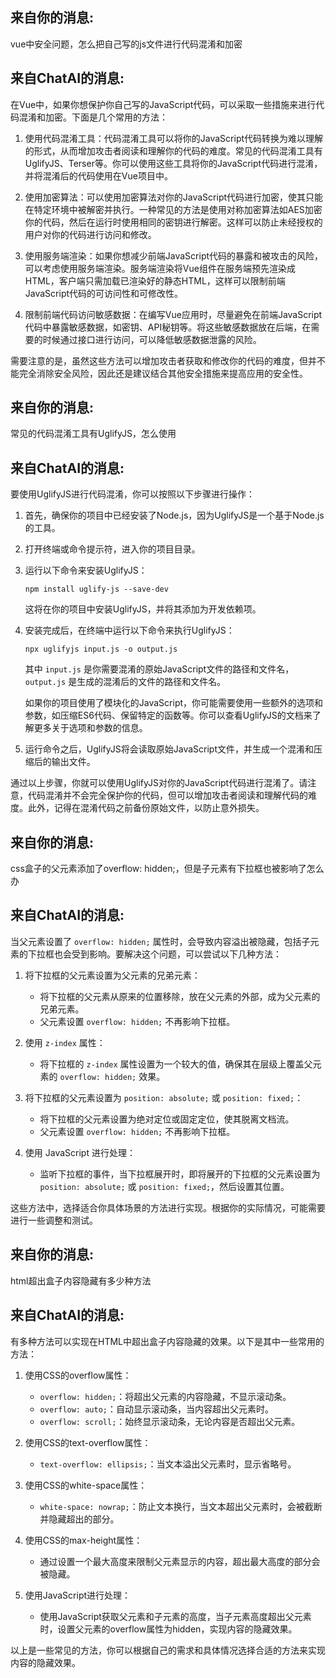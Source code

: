 ## 来自你的消息:
vue中安全问题，怎么把自己写的js文件进行代码混淆和加密

## 来自ChatAI的消息:
在Vue中，如果你想保护你自己写的JavaScript代码，可以采取一些措施来进行代码混淆和加密。下面是几个常用的方法：

1. 使用代码混淆工具：代码混淆工具可以将你的JavaScript代码转换为难以理解的形式，从而增加攻击者阅读和理解你的代码的难度。常见的代码混淆工具有UglifyJS、Terser等。你可以使用这些工具将你的JavaScript代码进行混淆，并将混淆后的代码使用在Vue项目中。

2. 使用加密算法：可以使用加密算法对你的JavaScript代码进行加密，使其只能在特定环境中被解密并执行。一种常见的方法是使用对称加密算法如AES加密你的代码，然后在运行时使用相同的密钥进行解密。这样可以防止未经授权的用户对你的代码进行访问和修改。

3. 使用服务端渲染：如果你想减少前端JavaScript代码的暴露和被攻击的风险，可以考虑使用服务端渲染。服务端渲染将Vue组件在服务端预先渲染成HTML，客户端只需加载已渲染好的静态HTML，这样可以限制前端JavaScript代码的可访问性和可修改性。

4. 限制前端代码访问敏感数据：在编写Vue应用时，尽量避免在前端JavaScript代码中暴露敏感数据，如密钥、API秘钥等。将这些敏感数据放在后端，在需要的时候通过接口进行访问，可以降低敏感数据泄露的风险。

需要注意的是，虽然这些方法可以增加攻击者获取和修改你的代码的难度，但并不能完全消除安全风险，因此还是建议结合其他安全措施来提高应用的安全性。

## 来自你的消息:
常见的代码混淆工具有UglifyJS，怎么使用

## 来自ChatAI的消息:
要使用UglifyJS进行代码混淆，你可以按照以下步骤进行操作：

1. 首先，确保你的项目中已经安装了Node.js，因为UglifyJS是一个基于Node.js的工具。

2. 打开终端或命令提示符，进入你的项目目录。

3. 运行以下命令来安装UglifyJS：

   ```
   npm install uglify-js --save-dev
   ```

   这将在你的项目中安装UglifyJS，并将其添加为开发依赖项。

4. 安装完成后，在终端中运行以下命令来执行UglifyJS：

   ```
   npx uglifyjs input.js -o output.js
   ```

   其中 `input.js` 是你需要混淆的原始JavaScript文件的路径和文件名，`output.js` 是生成的混淆后的文件的路径和文件名。

   如果你的项目使用了模块化的JavaScript，你可能需要使用一些额外的选项和参数，如压缩ES6代码、保留特定的函数等。你可以查看UglifyJS的文档来了解更多关于选项和参数的信息。

5. 运行命令之后，UglifyJS将会读取原始JavaScript文件，并生成一个混淆和压缩后的输出文件。

通过以上步骤，你就可以使用UglifyJS对你的JavaScript代码进行混淆了。请注意，代码混淆并不会完全保护你的代码，但可以增加攻击者阅读和理解代码的难度。此外，记得在混淆代码之前备份原始文件，以防止意外损失。

## 来自你的消息:
css盒子的父元素添加了overflow: hidden;，但是子元素有下拉框也被影响了怎么办

## 来自ChatAI的消息:
当父元素设置了 `overflow: hidden;` 属性时，会导致内容溢出被隐藏，包括子元素的下拉框也会受到影响。要解决这个问题，可以尝试以下几种方法：

1. 将下拉框的父元素设置为父元素的兄弟元素：
    - 将下拉框的父元素从原来的位置移除，放在父元素的外部，成为父元素的兄弟元素。
    - 父元素设置 `overflow: hidden;` 不再影响下拉框。

2. 使用 `z-index` 属性：
    - 将下拉框的 `z-index` 属性设置为一个较大的值，确保其在层级上覆盖父元素的 `overflow: hidden;` 效果。

3. 将下拉框的父元素设置为 `position: absolute;` 或 `position: fixed;`：
    - 将下拉框的父元素设置为绝对定位或固定定位，使其脱离文档流。
    - 父元素设置 `overflow: hidden;` 不再影响下拉框。

4. 使用 JavaScript 进行处理：
    - 监听下拉框的事件，当下拉框展开时，即将展开的下拉框的父元素设置为 `position: absolute;` 或 `position: fixed;`，然后设置其位置。

这些方法中，选择适合你具体场景的方法进行实现。根据你的实际情况，可能需要进行一些调整和测试。

## 来自你的消息:
html超出盒子内容隐藏有多少种方法

## 来自ChatAI的消息:
有多种方法可以实现在HTML中超出盒子内容隐藏的效果。以下是其中一些常用的方法：

1. 使用CSS的overflow属性：
   - `overflow: hidden;`：将超出父元素的内容隐藏，不显示滚动条。
   - `overflow: auto;`：自动显示滚动条，当内容超出父元素时。
   - `overflow: scroll;`：始终显示滚动条，无论内容是否超出父元素。

2. 使用CSS的text-overflow属性：
   - `text-overflow: ellipsis;`：当文本溢出父元素时，显示省略号。

3. 使用CSS的white-space属性：
   - `white-space: nowrap;`：防止文本换行，当文本超出父元素时，会被截断并隐藏超出的部分。

4. 使用CSS的max-height属性：
   - 通过设置一个最大高度来限制父元素显示的内容，超出最大高度的部分会被隐藏。

5. 使用JavaScript进行处理：
   - 使用JavaScript获取父元素和子元素的高度，当子元素高度超出父元素时，设置父元素的overflow属性为hidden，实现内容的隐藏效果。

以上是一些常见的方法，你可以根据自己的需求和具体情况选择合适的方法来实现内容的隐藏效果。

